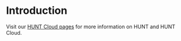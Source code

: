 # Introduction

Visit our [HUNT Cloud pages](https://www.ntnu.edu/mh/huntcloud) for more information on HUNT and HUNT Cloud.
